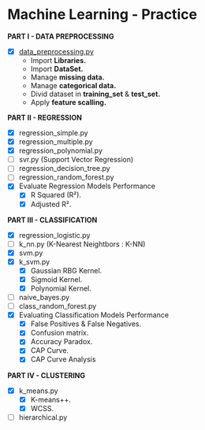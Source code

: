 # Machine Learning - Practice

**PART I - DATA PREPROCESSING**
* [X] [data_preprocessing.py](https://github.com/FlorianBergeron/machine_learning_practice/blob/master/1_variable.py)
  * Import **Libraries.**
  * Import **DataSet.**
  * Manage **missing data.**
  * Manage **categorical data.**
  * Divid dataset in **training_set** & **test_set.**
  * Apply **feature scalling.**
  
**PART II - REGRESSION**
* [X] regression_simple.py
* [X] regression_multiple.py
* [X] regression_polynomial.py
* [ ] svr.py (Support Vector Regression)
* [ ] regression_decision_tree.py
* [ ] regression_random_forest.py
* [X] Evaluate Regression Models Performance
  * [X] R Squared (R²).
  * [X] Adjusted R².

**PART III - CLASSIFICATION**
* [X] regression_logistic.py
* [ ] k_nn.py (K-Nearest Neightbors : K-NN)
* [X] svm.py
* [X] k_svm.py
  * [X] Gaussian RBG Kernel.
  * [X] Sigmoid Kernel.
  * [X] Polynomial Kernel.
* [ ] naive_bayes.py
* [ ] class_random_forest.py
* [X] Evaluating Classification Models Performance
  * [X] False Positives & False Negatives.
  * [X] Confusion matrix.
  * [X] Accuracy Paradox.
  * [X] CAP Curve.
  * [X] CAP Curve Analysis

**PART IV - CLUSTERING**
* [X] k_means.py
  * [X] K-means++.
  * [X] WCSS.
* [ ] hierarchical.py
